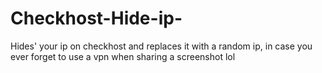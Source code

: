 # Checkhost-Hide-ip-
Hides' your ip on checkhost and replaces it with a random ip, in case you ever forget to use a vpn when sharing a screenshot lol
